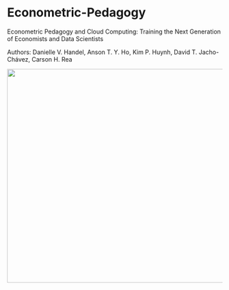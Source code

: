 # Econometric-Pedagogy
 Econometric Pedagogy and Cloud Computing: Training the Next Generation of Economists and Data Scientists
 
 Authors: Danielle V. Handel, Anson T. Y. Ho, Kim P. Huynh, David T. Jacho-Chávez, Carson H. Rea


<img src="https://github.com/daniellehandel/Econometric-Pedagogy/blob/master/1_nav_to_console_.gif" width="900" height="500" />
